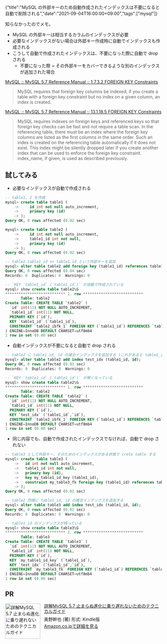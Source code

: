 {"title":"MySQL の外部キーのため自動作成されたインデックスは不要になると自動で削除される","date":"2021-09-04T16:00:00+09:00","tags":["mysql"]}

知らなかったのでメモ。

- MySQL の外部キーは相当するカラムのインデックスが必要
- 必要なインデックスがない場合は外部キー作成時に自動でインデックスも作成される
- こうして自動で作成されたインデックスは、不要になった際に自動で drop される
    - 不要になった際 = その外部キーをカバーできるような別のインデックスが追加された場合

[MySQL :: MySQL 5\.7 Reference Manual :: 1\.7\.3\.2 FOREIGN KEY Constraints](https://dev.mysql.com/doc/refman/5.7/en/constraint-foreign-key.html)

> MySQL requires that foreign key columns be indexed; if you create a table with a foreign key constraint but no index on a given column, an index is created.

[MySQL :: MySQL 5\.7 Reference Manual :: 13\.1\.18\.5 FOREIGN KEY Constraints](https://dev.mysql.com/doc/refman/5.7/en/create-table-foreign-keys.html#foreign-key-restrictions)

> MySQL requires indexes on foreign keys and referenced keys so that foreign key checks can be fast and not require a table scan. In the referencing table, there must be an index where the foreign key columns are listed as the first columns in the same order. Such an index is created on the referencing table automatically if it does not exist. This index might be silently dropped later if you create another index that can be used to enforce the foreign key constraint. index_name, if given, is used as described previously.

## 試してみる

- 必要なインデックスが自動で作成される

```sql
-- table1, 2 を作成
mysql> create table table1 (
    ->     id int not null auto_increment,
    ->     primary key (id)
    -> );
Query OK, 0 rows affected (0.02 sec)

mysql> create table table2 (
    ->     id int not null auto_increment,
    ->     table1_id int not null,
    ->     primary key (id)
    -> );
Query OK, 0 rows affected (0.02 sec)

-- table2.table1_id => table1.id という外部キーを追加
mysql> alter table table2 add foreign key (table1_id) references table1 (id);
Query OK, 0 rows affected (0.04 sec)
Records: 0  Duplicates: 0  Warnings: 0

-- `KEY `table1_id` (`table1_id`)` が自動で作成されている
mysql> show create table table2\G
*************************** 1. row ***************************
       Table: table2
Create Table: CREATE TABLE `table2` (
  `id` int(11) NOT NULL AUTO_INCREMENT,
  `table1_id` int(11) NOT NULL,
  PRIMARY KEY (`id`),
  KEY `table1_id` (`table1_id`),
  CONSTRAINT `table2_ibfk_1` FOREIGN KEY (`table1_id`) REFERENCES `table1` (`id`)
) ENGINE=InnoDB DEFAULT CHARSET=utf8mb4
1 row in set (0.00 sec)
```

- 自動インデックスが不要になると自動で drop される

```sql
-- table2 に table1_id, id の複合インデックスを追加する (これがあると table1_id のみのインデックスは不要)
mysql> alter table table2 add index test_idx (table1_id, id);
Query OK, 0 rows affected (0.03 sec)
Records: 0  Duplicates: 0  Warnings: 0

-- `KEY `table1_id` (`table1_id`)` が無くなっている
mysql> show create table table2\G
*************************** 1. row ***************************
       Table: table2
Create Table: CREATE TABLE `table2` (
  `id` int(11) NOT NULL AUTO_INCREMENT,
  `table1_id` int(11) NOT NULL,
  PRIMARY KEY (`id`),
  KEY `test_idx` (`table1_id`,`id`),
  CONSTRAINT `table2_ibfk_1` FOREIGN KEY (`table1_id`) REFERENCES `table1` (`id`)
) ENGINE=InnoDB DEFAULT CHARSET=utf8mb4
1 row in set (0.00 sec)
```

- 同じ内容でも、自動で作成されたインデックスでなければ、自動で drop されない

```sql
-- table3 として外部キー、そのためのインデックスがある状態で crete table する
mysql> create table table3 (
    ->   id int not null auto_increment,
    ->   table1_id int not null,
    ->   primary key (id),
    ->   key my_table1_id_key (table1_id),
    ->   constraint my_table3_fk foreign key (table1_id) references table1 (id)
    -> );
Query OK, 0 rows affected (0.02 sec)

-- table2 同様に table1_id, id の複合インデックスを追加する
mysql> alter table table3 add index test_idx (table1_id, id);
Query OK, 0 rows affected (0.02 sec)
Records: 0  Duplicates: 0  Warnings: 0

-- table1_id のインデックスが残っている
mysql> show create table table3\G
*************************** 1. row ***************************
       Table: table3
Create Table: CREATE TABLE `table3` (
  `id` int(11) NOT NULL AUTO_INCREMENT,
  `table1_id` int(11) NOT NULL,
  PRIMARY KEY (`id`),
  KEY `my_table1_id_key` (`table1_id`),
  KEY `test_idx` (`table1_id`,`id`),
  CONSTRAINT `my_table3_fk` FOREIGN KEY (`table1_id`) REFERENCES `table1` (`id`)
) ENGINE=InnoDB DEFAULT CHARSET=utf8mb4
1 row in set (0.00 sec)
```

## PR

<div class="amazlet-box" style="margin-bottom:0px;"><div class="amazlet-image" style="float:left;margin:0px 12px 1px 0px;"><a href="http://www.amazon.co.jp/exec/obidos/ASIN/B01LCJRCYE/pleasesleep-22/ref=nosim/" name="amazletlink" target="_blank"><img src="https://m.media-amazon.com/images/I/51GD7yZsLVL.jpg" alt="詳解MySQL 5.7 止まらぬ進化に乗り遅れないためのテクニカルガイド" style="border: none; width: 113px;" /></a></div><div class="amazlet-info" style="line-height:120%; margin-bottom: 10px"><div class="amazlet-name" style="margin-bottom:10px;line-height:120%"><a href="http://www.amazon.co.jp/exec/obidos/ASIN/B01LCJRCYE/pleasesleep-22/ref=nosim/" name="amazletlink" target="_blank">詳解MySQL 5.7 止まらぬ進化に乗り遅れないためのテクニカルガイド</a></div><div class="amazlet-detail">奥野幹也 (著)  形式: Kindle版<br/></div><div class="amazlet-sub-info" style="float: left;"><div class="amazlet-link" style="margin-top: 5px"><a href="http://www.amazon.co.jp/exec/obidos/ASIN/B01LCJRCYE/pleasesleep-22/ref=nosim/" name="amazletlink" target="_blank">Amazon.co.jpで詳細を見る</a></div></div></div><div class="amazlet-footer" style="clear: left"></div></div>
